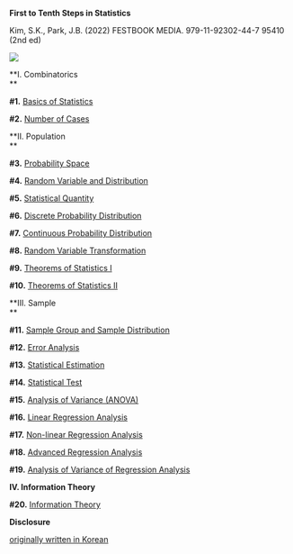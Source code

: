 **First to Tenth Steps in Statistics** 

Kim, S.K., Park, J.B. (2022) FESTBOOK MEDIA. 979-11-92302-44-7 95410 (2nd ed)

[![](https://blog.kakaocdn.net/dn/LFvtB/btrN4Qit9lM/wjm6iBKqudPrKFqsVLtCZ1/img.png)](http://www.yes24.com/Product/Goods/108232912)

**Ⅰ. Combinatorics  
**

**#1.** [Basics of Statistics](https://classroom.tistory.com/31)

**#2.** [Number of Cases](https://classroom.tistory.com/33)

**Ⅱ. Population  
**

**#3.** [Probability Space](https://classroom.tistory.com/34)

**#4.** [Random Variable and Distribution](https://classroom.tistory.com/35)

**#5.** [Statistical Quantity](https://classroom.tistory.com/36)

**#6.** [Discrete Probability Distribution](https://classroom.tistory.com/37)

**#7.** [Continuous Probability Distribution](https://classroom.tistory.com/38)

**#8.** [Random Variable Transformation](https://classroom.tistory.com/40)

**#9.** [Theorems of Statistics Ⅰ](https://classroom.tistory.com/39)

**#10.** [Theorems of Statistics Ⅱ](https://classroom.tistory.com/41)

**Ⅲ. Sample  
**

**#11.** [Sample Group and Sample Distribution](https://classroom.tistory.com/42)

**#12.** [Error Analysis](https://classroom.tistory.com/43)

**#13.** [Statistical Estimation](https://classroom.tistory.com/44)

**#14.** [Statistical Test](https://classroom.tistory.com/45)

**#15.** [Analysis of Variance (ANOVA)](https://classroom.tistory.com/46)

**#16.** [Linear Regression Analysis](https://classroom.tistory.com/47)

**#17.** [Non-linear Regression Analysis](https://classroom.tistory.com/48)

**#18.** [Advanced Regression Analysis](https://classroom.tistory.com/49)

**#19.** [Analysis of Variance of Regression Analysis](https://classroom.tistory.com/50)

**Ⅳ. Information Theory**

**#20.** [Information Theory](https://classroom.tistory.com/51)

**Disclosure**

[originally written in Korean](https://nate9389.tistory.com/1641)
